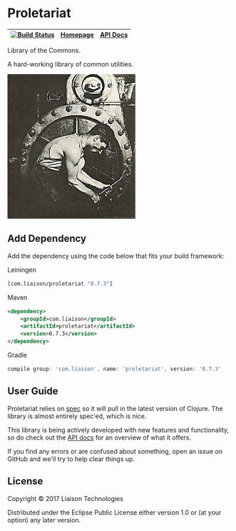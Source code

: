 # Proletariat

| [![Build Status](https://travis-ci.org/LiaisonTechnologies/proletariat.svg?branch=master)](https://travis-ci.org/LiaisonTechnologies/proletariat) | [Homepage](https://liaisontechnologies.github.io/proletariat)| [API Docs](https://liaisontechnologies.github.io/proletariat/docs) |
| - | - | - |

Library of the Commons.

A hard-working library of common utilities.

![Proletariat](docs/proletariat.jpg "workers unite!")

## Add Dependency

Add the dependency using the code below that fits your build framework:

Leiningen

```clojure
[com.liaison/proletariat "0.7.3"]
```

Maven

```xml
<dependency>
    <groupId>com.liaison</groupId>
    <artifactId>proletariat</artifactId>
    <version>0.7.3</version>
</dependency>
```

Gradle

```groovy
compile group: 'com.liaison', name: 'proletariat', version: '0.7.3'
```

## User Guide

Proletariat relies on [spec](https://clojure.org/guides/spec) so it will pull in the latest version of Clojure. The library is almost entirely spec'ed, which is nice.

This library is being actively developed with new features and functionality, so do check out the [API docs](https://liaisontechnologies.github.io/proletariat/docs) for an overview of what it offers.

If you find any errors or are confused about something, open an issue on GitHub and we'll try to help clear things up.

## License

Copyright © 2017 Liaison Technologies

Distributed under the Eclipse Public License either version 1.0 or (at your option) any later version.
